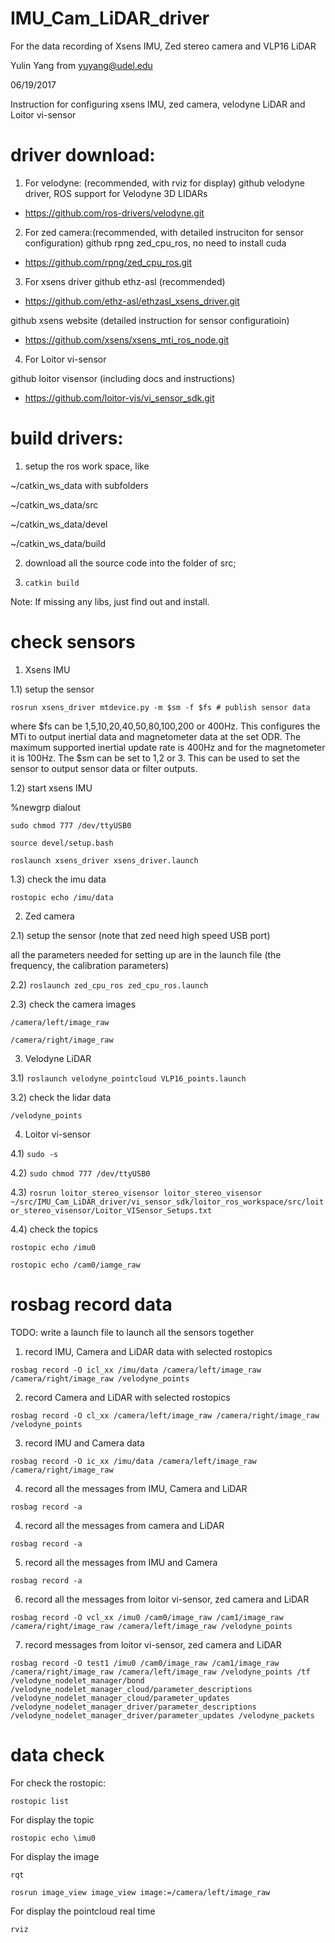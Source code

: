 # IMU_Cam_LiDAR_driver

For the data recording of Xsens IMU, Zed stereo camera and VLP16 LiDAR

Yulin Yang from yuyang@udel.edu

06/19/2017

Instruction for configuring xsens IMU, zed camera, velodyne LiDAR and Loitor vi-sensor


# driver download: 

1. For velodyne: (recommended, with rviz for display)
github velodyne driver, ROS support for Velodyne 3D LIDARs
 
- https://github.com/ros-drivers/velodyne.git

2. For zed camera:(recommended, with detailed instruciton for sensor configuration)
github rpng zed_cpu_ros, no need to install cuda

- https://github.com/rpng/zed_cpu_ros.git

3. For xsens driver
github ethz-asl (recommended)

- https://github.com/ethz-asl/ethzasl_xsens_driver.git

github xsens website (detailed instruction for sensor configuratioin)

- https://github.com/xsens/xsens_mti_ros_node.git

4. For Loitor vi-sensor

github loitor visensor (including docs and instructions)

- https://github.com/loitor-vis/vi_sensor_sdk.git

# build drivers:
1. setup the ros work space, like 

  ~/catkin_ws_data  with subfolders 

  ~/catkin_ws_data/src
 
  ~/catkin_ws_data/devel

  ~/catkin_ws_data/build

2. download all the source code into the folder of src;

3. `catkin build`

Note: If missing any libs, just find out and install. 


# check sensors
1. Xsens IMU

1.1) setup the sensor

`rosrun xsens_driver mtdevice.py -m $sm -f $fs # publish sensor data`

where $fs can be 1,5,10,20,40,50,80,100,200 or 400Hz. This configures the MTi to output inertial data and magnetometer data at the set ODR. The maximum supported inertial update rate is 400Hz and for the magnetometer it is 100Hz. The $sm can be set to 1,2 or 3. This can be used to set the sensor to output sensor data or filter outputs.

1.2) start xsens IMU

%newgrp dialout

`sudo chmod 777 /dev/ttyUSB0`

`source devel/setup.bash`

`roslaunch xsens_driver xsens_driver.launch`

1.3) check the imu data

`rostopic echo /imu/data`

2. Zed camera

2.1) setup the sensor (note that zed need high speed USB port)

all the parameters needed for setting up are in the launch file (the frequency, the calibration parameters)

2.2) `roslaunch zed_cpu_ros zed_cpu_ros.launch`

2.3) check the camera images

`/camera/left/image_raw`

`/camera/right/image_raw`

3. Velodyne LiDAR

3.1) `roslaunch velodyne_pointcloud VLP16_points.launch`

3.2) check the lidar data

`/velodyne_points`

4. Loitor vi-sensor

4.1) `sudo -s`

4.2) `sudo chmod 777 /dev/ttyUSB0`

4.3) `rosrun loitor_stereo_visensor loitor_stereo_visensor ~/src/IMU_Cam_LiDAR_driver/vi_sensor_sdk/loitor_ros_workspace/src/loitor_stereo_visensor/Loitor_VISensor_Setups.txt`

4.4) check the topics

   `rostopic echo /imu0`
	
   `rostopic echo /cam0/iamge_raw`	

# rosbag record data
TODO: write a launch file to launch all the sensors together 

1) record IMU, Camera and LiDAR data with selected rostopics

`rosbag record -O icl_xx /imu/data /camera/left/image_raw /camera/right/image_raw /velodyne_points`

2) record Camera and LiDAR with selected rostopics

`rosbag record -O cl_xx /camera/left/image_raw /camera/right/image_raw /velodyne_points`

3) record IMU and Camera data

`rosbag record -O ic_xx /imu/data /camera/left/image_raw /camera/right/image_raw`

4) record all the messages from IMU, Camera and LiDAR

`rosbag record -a`

4) record all the messages from camera and LiDAR

`rosbag record -a`

5) record all the messages from IMU and Camera

`rosbag record -a`

6) record all the messages from loitor vi-sensor, zed camera and LiDAR

`rosbag record -O vcl_xx /imu0 /cam0/image_raw /cam1/image_raw /camera/right/image_raw /camera/left/image_raw /velodyne_points`

7) record messages from loitor vi-sensor, zed camera and LiDAR

`rosbag record -O test1 /imu0 /cam0/image_raw /cam1/image_raw /camera/right/image_raw /camera/left/image_raw /velodyne_points /tf /velodyne_nodelet_manager/bond /velodyne_nodelet_manager_cloud/parameter_descriptions /velodyne_nodelet_manager_cloud/parameter_updates /velodyne_nodelet_manager_driver/parameter_descriptions /velodyne_nodelet_manager_driver/parameter_updates /velodyne_packets`

# data check

For check the rostopic:

`rostopic list`

For display the topic

`rostopic echo \imu0`

For display the image

`rqt`

`rosrun image_view image_view image:=/camera/left/image_raw`

For display the pointcloud real time

`rviz`






